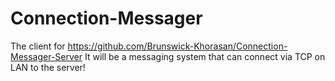 # Connection-Messager
The client for https://github.com/Brunswick-Khorasan/Connection-Messager-Server
It will be a messaging system that can connect via TCP on LAN to the server!
